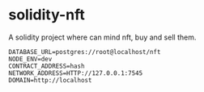# solidity-nft

A solidity project where can mind nft, buy and sell them.

````
DATABASE_URL=postgres://root@localhost/nft
NODE_ENV=dev
CONTRACT_ADDRESS=hash
NETWORK_ADDRESS=HTTP://127.0.0.1:7545
DOMAIN=http://localhost
````
